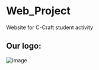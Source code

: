 # Web_Project
Website for C-Craft student activity
## Our logo:
![image](https://github.com/reem-atalah/Web_Project/blob/master/Tested/nobacklogo4.png)
